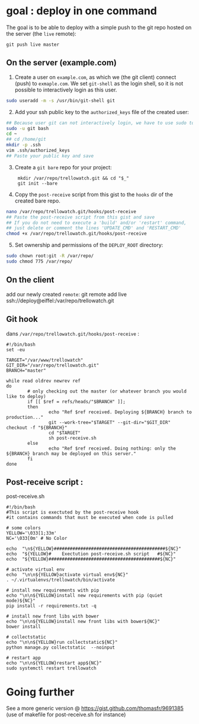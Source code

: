 # goal : deploy in one command

The goal is to be able to deploy with a simple push to the git repo hosted on the server (the `live` remote):

```git push live master```


## On the server (example.com)

1. Create a user on `example.com`, as which we (the git client) connect (push) to `exmaple.com`.
  We set `git-shell` as the login shell, so it is not possible to interactively login as this user.
  ```bash
  sudo useradd -m -s /usr/bin/git-shell git
  ```

2. Add your ssh public key to the `authorized_keys` file of the created user:
  ```bash
  ## Because user git can not interactively login, we have to use sudo to get git temporarily
  sudo -u git bash
  cd ~
  ## cd /home/git
  mkdir -p .ssh
  vim .ssh/authorized_keys
  ## Paste your public key and save
  ```

3. Create a `git bare` repo for your project:

        mkdir /var/repo/trellowatch.git && cd "$_"
        git init --bare


4. Copy the `post-receive` script from this gist to the `hooks` dir of the created bare repo.
  ```bash
  nano /var/repo/trellowatch.git/hooks/post-receive
  ## Paste the post-receive script from this gist and save
  ## If you do not need to execute a 'build' and/or 'restart' command,
  ## just delete or comment the lines 'UPDATE_CMD' and 'RESTART_CMD'
  chmod +x /var/repo/trellowatch.git/hooks/post-receive
  ```

5. Set ownership and permissions of the `DEPLOY_ROOT` directory:
  ```bash
  sudo chown root:git -R /var/repo/
  sudo chmod 775 /var/repo/
  ```


## On the client

add our newly created `remote`:
        git remote add live ssh://deploy@eiffel:/var/repo/trellowatch.git

## Git hook

dans `/var/repo/trellowatch.git/hooks/post-receive` :


```
#!/bin/bash
set -eu

TARGET="/var/www/trellowatch"
GIT_DIR="/var/repo/trellowatch.git"
BRANCH="master"

while read oldrev newrev ref
do
        # only checking out the master (or whatever branch you would like to deploy)
        if [[ $ref = refs/heads/"$BRANCH" ]];
        then
                echo "Ref $ref received. Deploying ${BRANCH} branch to production..."
                git --work-tree="$TARGET" --git-dir="$GIT_DIR" checkout -f "${BRANCH}"
                cd "$TARGET"
                sh post-receive.sh
        else
                echo "Ref $ref received. Doing nothing: only the ${BRANCH} branch may be deployed on this server."
        fi
done

```

## Post-receive script :

post-receive.sh

```
#!/bin/bash
#This script is exectuted by the post-receive hook
#it contains commands that must be executed when code is pulled

# some colors
YELLOW='\033[1;33m'
NC='\033[0m' # No Color

echo  "\n${YELLOW}##########################################${NC}"
echo  "${YELLOW}#    Exectution post-receive.sh script   #${NC}"
echo  "${YELLOW}##########################################${NC}"

# activate virtual env
echo  "\n\n${YELLOW}activate virtual env${NC}"
. ~/.virtualenvs/trellowatch/bin/activate

# install new requirements with pip
echo "\n\n${YELLOW}install new requirements with pip (quiet mode)${NC}"
pip install -r requirements.txt -q

# install new front libs with bower
echo "\n\n${YELLOW}install new front libs with bower${NC}"
bower install

# collectstatic
echo "\n\n${YELLOW}run collectstatic${NC}"
python manage.py collectstatic  --noinput

# restart app
echo "\n\n${YELLOW}restart app${NC}"
sudo systemctl restart trellowatch
```


# Going further
See a more generic version @ https://gist.github.com/thomasfr/9691385 (use of makefile for post-receive.sh for instance)
